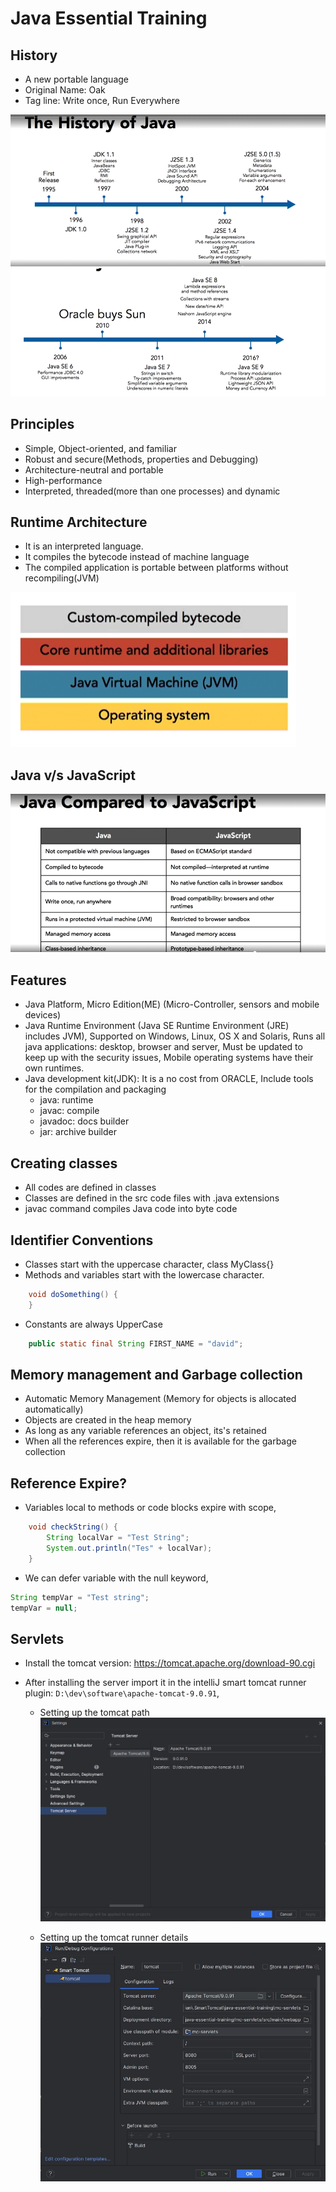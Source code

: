 # Java Essential Training

## History

- A new portable language
- Original Name: Oak
- Tag line: Write once, Run Everywhere

![Alt text](images/History.PNG "History of Java")
![Alt text](images/History2.PNG "History of Java")

## Principles

- Simple, Object-oriented, and familiar
- Robust and secure(Methods, properties and Debugging)
- Architecture-neutral and portable
- High-performance
- Interpreted, threaded(more than one processes) and dynamic

## Runtime Architecture

- It is an interpreted language.
- It compiles the bytecode instead of machine language
- The compiled application is portable between platforms without recompiling(JVM)

![Alt text](images/Runtime_Arch.PNG "Runtime Architecture")

## Java v/s JavaScript

![Alt text](images/JavaVsJavaScript.PNG "History of Java")

## Features

- Java Platform, Micro Edition(ME) (Micro-Controller, sensors and mobile devices)
- Java Runtime Environment (Java SE Runtime Environment (JRE) includes JVM),
Supported on Windows, Linux, OS X and Solaris, Runs all java applications: desktop, browser and server,
Must be updated to keep up with the security issues, Mobile operating systems have their own runtimes.
- Java development kit(JDK): It is a no cost from ORACLE, Include tools for the compilation and packaging<br>
  - java: runtime
  - javac: compile
  - javadoc: docs builder
  - jar: archive builder

## Creating classes

- All codes are defined in classes
- Classes are defined in the src code files with .java extensions
- javac command compiles Java code into byte code

## Identifier Conventions

- Classes start with the uppercase character, class MyClass{}
- Methods and variables start with the lowercase character.<br>

```Java
    void doSomething() {
    }
```
- Constants are always UpperCase

```java
    public static final String FIRST_NAME = "david";
```

## Memory management and Garbage collection

- Automatic Memory Management (Memory for objects is allocated automatically)
- Objects are created in the heap memory
- As long as any variable references an object, its's retained
- When all the references expire, then it is available for the garbage collection

## Reference Expire?

- Variables local to methods or code blocks expire with scope,<br>

```java
    void checkString() {
        String localVar = "Test String";
        System.out.println("Tes" + localVar);
    }
```

- We can defer variable with the null keyword,

```java
String tempVar = "Test string";
tempVar = null;
```

## Servlets

- Install the tomcat version: https://tomcat.apache.org/download-90.cgi
- After installing the server import it in the intelliJ smart tomcat runner plugin: `D:\dev\software\apache-tomcat-9.0.91`,

  - Setting up the tomcat path
      ![Alt text](images/tomcat-setting.jpg "Setting up the tomcat path")
  
  - Setting up the tomcat runner details
      ![Alt text](images/tomcat-runner-setting.jpg "Setting up the tomcat runner details") 





